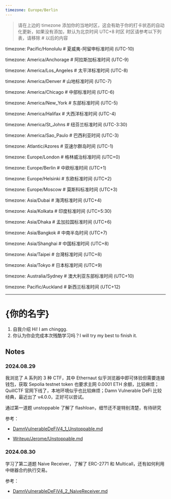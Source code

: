 ```yaml
---
timezone: Europe/Berlin
---
```


> 请在上边的 timezone 添加你的当地时区，这会有助于你的打卡状态的自动化更新，如果没有添加，默认为北京时间 UTC+8 时区
> 时区请参考以下列表，请移除 # 以后的内容

timezone: Pacific/Honolulu # 夏威夷-阿留申标准时间 (UTC-10)

timezone: America/Anchorage # 阿拉斯加标准时间 (UTC-9)

timezone: America/Los_Angeles # 太平洋标准时间 (UTC-8)

timezone: America/Denver # 山地标准时间 (UTC-7)

timezone: America/Chicago # 中部标准时间 (UTC-6)

timezone: America/New_York # 东部标准时间 (UTC-5)

timezone: America/Halifax # 大西洋标准时间 (UTC-4)

timezone: America/St_Johns # 纽芬兰标准时间 (UTC-3:30)

timezone: America/Sao_Paulo # 巴西利亚时间 (UTC-3)

timezone: Atlantic/Azores # 亚速尔群岛时间 (UTC-1)

timezone: Europe/London # 格林威治标准时间 (UTC+0)

timezone: Europe/Berlin # 中欧标准时间 (UTC+1)

timezone: Europe/Helsinki # 东欧标准时间 (UTC+2)

timezone: Europe/Moscow # 莫斯科标准时间 (UTC+3)

timezone: Asia/Dubai # 海湾标准时间 (UTC+4)

timezone: Asia/Kolkata # 印度标准时间 (UTC+5:30)

timezone: Asia/Dhaka # 孟加拉国标准时间 (UTC+6)

timezone: Asia/Bangkok # 中南半岛时间 (UTC+7)

timezone: Asia/Shanghai # 中国标准时间 (UTC+8)

timezone: Asia/Taipei # 台灣标准时间 (UTC+8)

timezone: Asia/Tokyo # 日本标准时间 (UTC+9)

timezone: Australia/Sydney # 澳大利亚东部标准时间 (UTC+10)

timezone: Pacific/Auckland # 新西兰标准时间 (UTC+12)

---

# {你的名字}

1. 自我介绍 Hi! I am chinggg.
2. 你认为你会完成本次残酷学习吗？I will try my best to finish it.

## Notes

<!-- Content_START -->

### 2024.08.29

我浏览了 A 系列的 3 种 CTF，其中 Ethernaut 似乎浏览器中即可体验但需要连接钱包，获取 Sepolia testnet token 也要求主网 0.0001 ETH 余额，比较麻烦；QuillCTF 官网下线了，本地环境似乎也比较麻烦；Damn Vulnerable DeFi 比较经典，最近出了 v4.0.0，正好可以尝试。

通过第一道题 unstoppable 了解了 flashloan，细节还不是特别清楚，有待研究

参考：

- [DamnVulnerableDeFiV4_1_Unstoppable.md](https://github.com/DeFiHackLabs/Web3-CTF-Intensive-CoLearning/blob/main/Writeup/0xE/DamnVulnerableDeFiV4_1_Unstoppable.md)

- [Writeup/Jerome/Unstoppable.md](./Writeup/Jerome/Unstoppable.md)

### 2024.08.30

学习了第二道题 Naive Receiver，了解了 ERC-2771 和 Multicall，还有如何利用中继器合约执行交易。

参考：

- [DamnVulnerableDeFiV4_2_NaiveReceiver.md](https://github.com/DeFiHackLabs/Web3-CTF-Intensive-CoLearning/blob/main/Writeup/0xE/DamnVulnerableDeFiV4_2_NaiveReceiver.md)

<!-- Content_END -->
